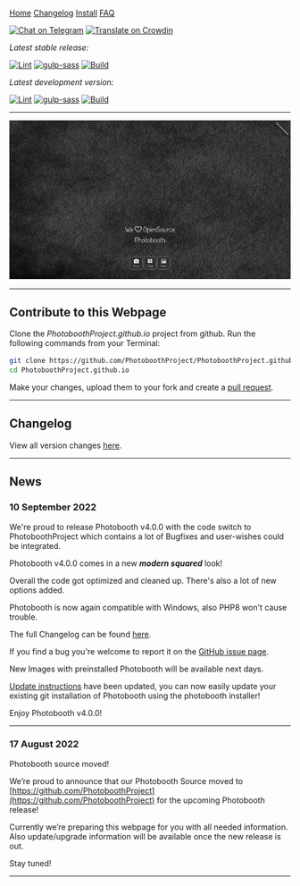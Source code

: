 

<a href="https://photoboothproject.github.io" class="button hidden">Home</a>
<a href="https://photoboothproject.github.io/Changelog" class="button hidden">Changelog</a>
<a href="https://photoboothproject.github.io/INSTALL" class="button hidden">Install</a>
<a href="https://photoboothproject.github.io/FAQ_MENU" class="button hidden">FAQ</a>

[![Chat on Telegram](https://img.shields.io/badge/Chat%20on-Telegram-blue.svg)](https://t.me/PhotoboothGroup)   [![Translate on Crowdin](https://img.shields.io/badge/Traslate%20on-Crowdin-green.svg)](https://crowdin.com/project/photobooth)

_Latest stable release:_

[![Lint](https://github.com/PhotoboothProject/photobooth/workflows/Lint/badge.svg?branch=stable4)](https://github.com/PhotoboothProject/photobooth/actions?query=branch%3Astable4+workflow%3ALint)
[![gulp-sass](https://github.com/PhotoboothProject/photobooth/workflows/gulp-sass/badge.svg?branch=stable4)](https://github.com/PhotoboothProject/photobooth/actions?query=branch%3Astable4+workflow%3Agulp-sass)
[![Build](https://github.com/PhotoboothProject/photobooth/workflows/Build/badge.svg?branch=stable4)](https://github.com/PhotoboothProject/photobooth/actions?query=branch%3Astable4+workflow%3ABuild)

_Latest development version:_

[![Lint](https://github.com/PhotoboothProject/photobooth/workflows/Lint/badge.svg?branch=dev)](https://github.com/PhotoboothProject/photobooth/actions?query=branch%3Adev+workflow%3ALint)
[![gulp-sass](https://github.com/PhotoboothProject/photobooth/workflows/gulp-sass/badge.svg?branch=dev)](https://github.com/PhotoboothProject/photobooth/actions?query=branch%3Adev+workflow%3Agulp-sass)
[![Build](https://github.com/PhotoboothProject/photobooth/workflows/Build/badge.svg?branch=dev)](https://github.com/PhotoboothProject/photobooth/actions?query=branch%3Adev+workflow%3ABuild)

---

![](resources/img/start.png)

---

## Contribute to this Webpage

Clone the _PhotoboothProject.github.io_ project from github. Run the following commands from your Terminal:

```sh
git clone https://github.com/PhotoboothProject/PhotoboothProject.github.io.git
cd PhotoboothProject.github.io
```

Make your changes, upload them to your fork and create a [pull request](https://github.com/PhotoboothProject/PhotoboothProject.github.io/pulls).

---

## Changelog

View all version changes [here](Changelog).

---

## News

### 10 September 2022

We're proud to release Photobooth v4.0.0 with the code switch to PhotoboothProject which contains a lot of Bugfixes and user-wishes could be integrated.

Photobooth v4.0.0 comes in a new _**modern squared**_ look!

Overall the code got optimized and cleaned up. There's also a lot of new options added.

Photobooth is now again compatible with Windows, also PHP8 won't cause trouble.

The full Changelog can be found [here](Changelog).

If you find a bug you're welcome to report it on the [GitHub issue page](https://github.com/PhotoboothProject/photobooth/issues).

New Images with preinstalled Photobooth will be available next days.

[Update instructions](Update-Photobooth) have been updated, you can now easily update your existing git installation of Photobooth using the photobooth installer!

Enjoy Photobooth v4.0.0!

---

### 17 August 2022

Photobooth source moved!

We’re proud to announce that our Photobooth Source moved to [https://github.com/PhotoboothProject](https://github.com/PhotoboothProject) for the upcoming Photobooth release!

Currently we’re preparing this webpage for you with all needed information. Also update/upgrade information will be available once the new release is out.

Stay tuned!

---

